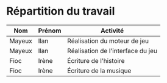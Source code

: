 # Répartition du travail 

| Nom | Prénom | Activité |
| --- | ------ | -------- |
| Mayeux | Ilan | Réalisation du moteur de jeu |
| Mayeux | Ilan | Réalisation de l'interface du jeu |
| Fioc | Irène | Écriture de l'histoire |
| Fioc | Irène | Écriture de la musique |